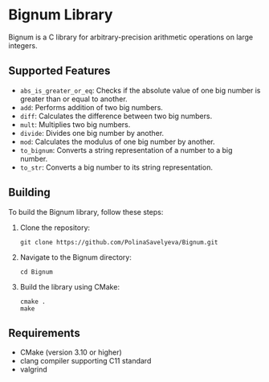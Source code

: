 # Bignum Library

Bignum is a C library for arbitrary-precision arithmetic operations on large integers.

## Supported Features

- `abs_is_greater_or_eq`: Checks if the absolute value of one big number is greater than or equal to another.
- `add`: Performs addition of two big numbers.
- `diff`: Calculates the difference between two big numbers.
- `mult`: Multiplies two big numbers.
- `divide`: Divides one big number by another.
- `mod`: Calculates the modulus of one big number by another.
- `to_bignum`: Converts a string representation of a number to a big number.
- `to_str`: Converts a big number to its string representation.

## Building

To build the Bignum library, follow these steps:

1. Clone the repository:

    ```
    git clone https://github.com/PolinaSavelyeva/Bignum.git
    ```

2. Navigate to the Bignum directory:

    ```
    cd Bignum
    ```

3. Build the library using CMake:

    ```
    cmake .
    make
    ```

## Requirements

- CMake (version 3.10 or higher)
- clang compiler supporting C11 standard
- valgrind
